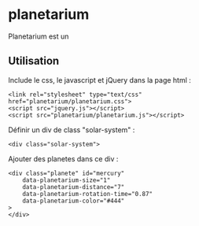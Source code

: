 # planetarium

Planetarium est un 

## Utilisation

Include le css, le javascript et jQuery dans la page html :
```
<link rel="stylesheet" type="text/css" href="planetarium/planetarium.css">
<script src="jquery.js"></script>
<script src="planetarium/planetarium.js"></script>
```

Définir un div de class "solar-system" :
```
<div class="solar-system">
```

Ajouter des planetes dans ce div :
```
<div class="planete" id="mercury" 
	data-planetarium-size="1" 
	data-planetarium-distance="7" 
	data-planetarium-rotation-time="0.87"
	data-planetarium-color="#444"
>
</div>
```